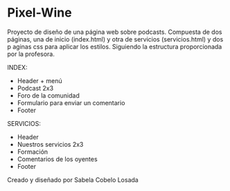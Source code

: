 # Pixel-Wine

Proyecto de diseño de una página web sobre podcasts.
Compuesta de dos páginas, una de inicio (index.html) y otra de servicios (servicios.html) y dos p
aginas css para aplicar los estilos.
Siguiendo la estructura proporcionada por la profesora.


INDEX:
- Header + menú
- Podcast 2x3
- Foro de la comunidad
- Formulario para enviar un comentario
- Footer

SERVICIOS:
- Header
- Nuestros servicios 2x3
- Formación
- Comentarios de los oyentes
- Footer


Creado y diseñado por Sabela Cobelo Losada

